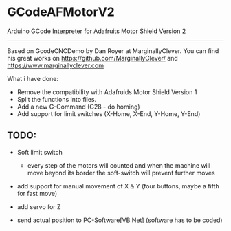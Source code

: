 GCodeAFMotorV2
==============

Arduino GCode Interpreter for Adafruits Motor Shield Version 2

--------------

Based on GcodeCNCDemo by Dan Royer at MarginallyClever.
You can find his great works on https://github.com/MarginallyClever/
and https://www.marginallyclever.com

What i have done:

 - Remove the compatibility with Adafruids Motor Shield Version 1
 - Split the functions into files.
 - Add a new G-Command (G28 - do homing)
 - Add support for limit switches (X-Home, X-End, Y-Home, Y-End)


TODO:
--------------

 - Soft limit switch
   - every step of the motors will counted and when the machine will move beyond its border the soft-switch will prevent further moves 
  
 - add support for manual movement of X & Y (four buttons, maybe a fifth for fast move)
 - add servo for Z 
 - send actual position to PC-Software[VB.Net] (software has to be coded)
